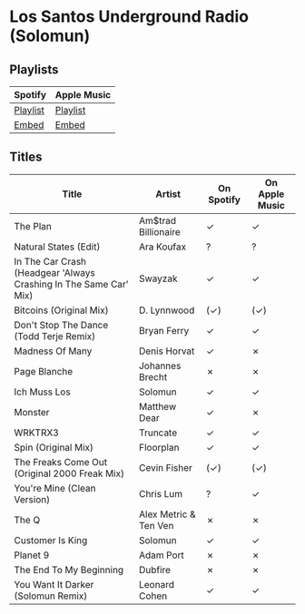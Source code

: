 # Los Santos Underground Radio (Solomun)

## Playlists

| Spotify                                                                                     | Apple Music  |
| ------------------------------------------------------------------------------------------- | ------------ |
| [Playlist](https://open.spotify.com/user/marauderxtreme/playlist/6YZJnIXDOHyY0eu6PEFLUQ)    | [Playlist](https://itunes.apple.com/de/playlist/gta-v-los-santos-underground-radio/pl.u-844jTa7v13e) |
| [Embed](https://open.spotify.com/embed/user/marauderxtreme/playlist/6YZJnIXDOHyY0eu6PEFLUQ) | [Embed](https://embed.music.apple.com/de/playlist/gta-v-los-santos-underground-radio/pl.u-844jTa7v13e?app=music)    |

## Titles

| Title                                                             | Artist                | On Spotify | On Apple Music |
| ----------------------------------------------------------------- | --------------------- | ---------- | -------------- |
| The Plan                                                          | Am$trad Billionaire   | ✓          | ✓
| Natural States (Edit)                                             | Ara Koufax            | ?          | ?
| In The Car Crash (Headgear 'Always Crashing In The Same Car' Mix) | Swayzak               | ✓          | ✓
| Bitcoins (Original Mix)                                           | D. Lynnwood           | (✓)        | (✓)
| Don't Stop The Dance (Todd Terje Remix)                           | Bryan Ferry           | ✓          | ✓
| Madness Of Many                                                   | Denis Horvat          | ✓          | ✗
| Page Blanche                                                      | Johannes Brecht       | ✗          | ✗
| Ich Muss Los                                                      | Solomun               | ✓          | ✓
| Monster                                                           | Matthew Dear          | ✓          | ✗
| WRKTRX3                                                           | Truncate              | ✓          | ✓
| Spin (Original Mix)                                               | Floorplan             | ✓          | ✓
| The Freaks Come Out (Original 2000 Freak Mix)                     | Cevin Fisher          | (✓)        | (✓)
| You're Mine (Clean Version)                                       | Chris Lum             | ?          | ✓
| The Q                                                             | Alex Metric & Ten Ven | ✗          | ✗
| Customer Is King                                                  | Solomun               | ✓          | ✓
| Planet 9                                                          | Adam Port             | ✗          | ✗
| The End To My Beginning                                           | Dubfire               | ✗          | ✗
| You Want It Darker (Solomun Remix)                                | Leonard Cohen         | ✓          | ✓

